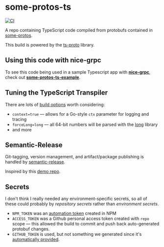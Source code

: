# some-protos-ts

[![CI](https://github.com/kevinmichaelchen/some-protos-ts/actions/workflows/blank.yml/badge.svg)](https://github.com/kevinmichaelchen/some-protos-ts/actions/workflows/blank.yml)

A repo containing TypeScript code compiled from protobufs contained in 
[some-protos](https://github.com/kevinmichaelchen/some-protos).

This build is powered by the [ts-proto](https://github.com/stephenh/ts-proto) 
library.

## Using this code with nice-grpc
To see this code being used in a sample Typescript app with [**nice-grpc**](https://github.com/deeplay-io/nice-grpc),
check out [**some-protos-ts-example**](https://github.com/kevinmichaelchen/some-protos-ts-example).

## Tuning the TypeScript Transpiler
There are lots of [build options](https://github.com/stephenh/ts-proto#supported-options)
worth considering:
* `context=true` — allows for a Go-style `ctx` parameter for logging and tracing
* `forceLong=long` — all 64-bit numbers will be parsed with the [long](https://www.npmjs.com/package/long) library
* and more

## Semantic-Release
Git-tagging, version management, and artifact/package publishing is handled by [semantic-release](https://github.com/semantic-release/semantic-release).

Inspired by this [demo repo](https://github.com/bmvantunes/youtube-2021-may-automatic-publish-npm-semantic-release-and-github-actions).

## Secrets

I don't think I really needed any environment-specific secrets, so all of these could probably by _repository secrets_ rather than _environment secrets_.
* `NPM_TOKEN` was an [automation token](https://github.blog/changelog/2020-10-02-npm-automation-tokens/) created in NPM
* `ACCESS_TOKEN` was a Github personal access token created with `repo` scope — this allowed the build to commit and push back auto-generated protobuf changes.
* `GITHUB_TOKEN` is used, but not something we generated since it's [automatically provided](https://docs.github.com/en/actions/security-guides/automatic-token-authentication).
